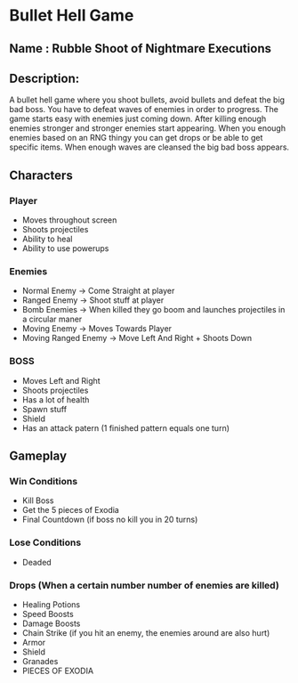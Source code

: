 # Bullet Hell Game

## Name : Rubble Shoot of Nightmare Executions

## Description:

A bullet hell game where you shoot bullets, avoid bullets and defeat the big bad boss.
You have to defeat waves of enemies in order to progress. The game starts easy with enemies just coming down.
After killing enough enemies stronger and stronger enemies start appearing.
When you enough enemies based on an RNG thingy you can get drops or be able to get specific items.
When enough waves are cleansed the big bad boss appears.

## Characters

### Player

- Moves throughout screen
- Shoots projectiles
- Ability to heal
- Ability to use powerups

### Enemies

- Normal Enemy -> Come Straight at player
- Ranged Enemy -> Shoot stuff at player
- Bomb Enemies -> When killed they go boom and launches projectiles in a circular maner
- Moving Enemy -> Moves Towards Player
- Moving Ranged Enemy -> Move Left And Right + Shoots Down

### BOSS

- Moves Left and Right
- Shoots projectiles
- Has a lot of health
- Spawn stuff
- Shield
- Has an attack patern (1 finished pattern equals one turn)

## Gameplay

### Win Conditions

- Kill Boss
- Get the 5 pieces of Exodia
- Final Countdown (if boss no kill you in 20 turns)

### Lose Conditions

- Deaded

### Drops (When a certain number number of enemies are killed)

- Healing Potions
- Speed Boosts
- Damage Boosts
- Chain Strike (if you hit an enemy, the enemies around are also hurt)
- Armor
- Shield
- Granades
- PIECES OF EXODIA
